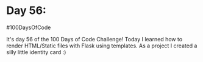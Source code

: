 # Day 56:
#100DaysOfCode

It's day 56 of the 100 Days of Code Challenge! Today I learned how to render HTML/Static files with Flask using templates. As a project I created a silly little identity card :) 